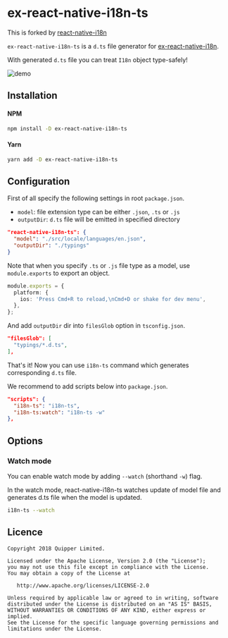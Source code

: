 # ex-react-native-i18n-ts

This is forked by [react-native-i18n](https://github.com/quipper/react-native-i18n-ts)

`ex-react-native-i18n-ts` is a `d.ts` file generator for [ex-react-native-i18n](https://github.com/xcarpentier/ex-react-native-i18n).

With generated `d.ts` file you can treat `I18n` object type-safely!

![demo](https://raw.githubusercontent.com/quipper/react-native-i18n-ts/master/doc/demo.gif)

## Installation

#### NPM

```sh
npm install -D ex-react-native-i18n-ts
```

#### Yarn

```sh
yarn add -D ex-react-native-i18n-ts
```

## Configuration

First of all specify the following settings in root `package.json`.

- `model`: file extension type can be either `.json`, `.ts` or `.js`
- `outputDir`: `d.ts` file will be emitted in specified directory

```json
"react-native-i18n-ts": {
  "model": "./src/locale/languages/en.json",
  "outputDir": "./typings"
}
```

Note that when you specify `.ts` or `.js` file type as a model, use `module.exports` to export an object.

```ts
module.exports = {
  platform: {
    ios: 'Press Cmd+R to reload,\nCmd+D or shake for dev menu',
  },
};
```

And add `outputDir` dir into `filesGlob` option in `tsconfig.json`.

```json
"filesGlob": [
  "typings/*.d.ts",
],
```

That's it! Now you can use `i18n-ts` command which generates corresponding `d.ts` file.

We recommend to add scripts below into `package.json`.

```json
"scripts": {
  "i18n-ts": "i18n-ts",
  "i18n-ts:watch": "i18n-ts -w"
},
```

## Options

### Watch mode

You can enable watch mode by adding `--watch` (shorthand `-w`) flag.

In the watch mode, react-native-i18n-ts watches update of model file and generates d.ts file when the model is updated.

```sh
i18n-ts --watch
```

## Licence

```
Copyright 2018 Quipper Limited.

Licensed under the Apache License, Version 2.0 (the "License");
you may not use this file except in compliance with the License.
You may obtain a copy of the License at

   http://www.apache.org/licenses/LICENSE-2.0

Unless required by applicable law or agreed to in writing, software
distributed under the License is distributed on an "AS IS" BASIS,
WITHOUT WARRANTIES OR CONDITIONS OF ANY KIND, either express or implied.
See the License for the specific language governing permissions and
limitations under the License.
```
